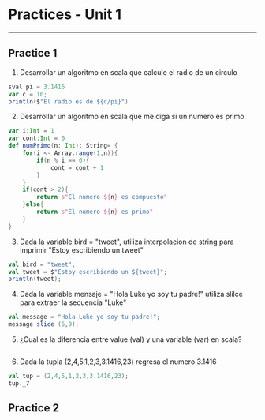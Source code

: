 # Practices - Unit 1
---
## Practice 1

1. Desarrollar un algoritmo en scala que calcule el radio de un circulo
```scala
sval pi = 3.1416
var c = 10;
println($"El radio es de ${c/pi}")
```

2. Desarrollar un algoritmo en scala que me diga si un numero es primo
```scala
var i:Int = 1
var cont:Int = 0
def numPrimo(n: Int): String= {
    for(i <- Array.range(1,n)){
        if(n % i == 0){
            cont = cont + 1
        }
    }
    if(cont > 2){
        return s"El numero ${n} es compuesto"
    }else{
        return s"El numero ${n} es primo"
    }
} 
```

3. Dada la variable bird = "tweet", utiliza interpolacion de string para imprimir "Estoy escribiendo un tweet"
```scala
val bird = "tweet";
val tweet = $"Estoy escribiendo un ${tweet}";
println(tweet);
```
4. Dada la variable mensaje = "Hola Luke yo soy tu padre!" utiliza slilce para extraer la secuencia "Luke"
```scala
val message = "Hola Luke yo soy tu padre!";
message slice (5,9);
```

5. ¿Cual es la diferencia entre value (val) y una variable (var) en scala?
```**var** es una variable. Es una referencia mutable a un valor.Dado que es mutable, su valor puede cambiar a lo largo de la vida útil del programa. Por otro lado, la palabra clave **val** representa un valor. Es una referencia inmutable, lo que significa que su valor nunca cambia. Una vez asignado, siempre mantendrá el mismo valor.
```

6. Dada la tupla (2,4,5,1,2,3,3.1416,23) regresa el numero 3.1416 
```scala
val tup = (2,4,5,1,2,3,3.1416,23);
tup._7
```

## Practice 2
